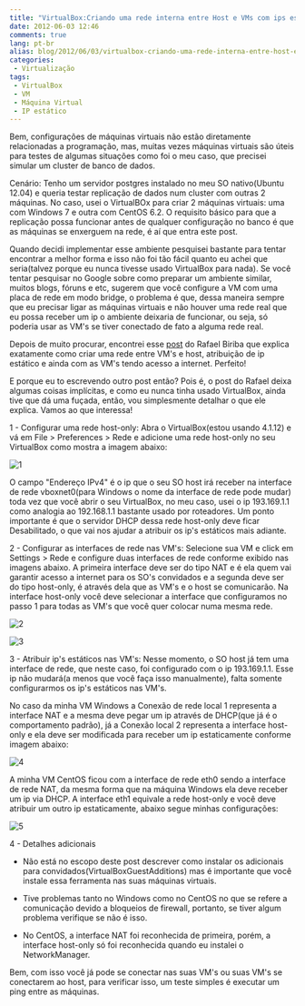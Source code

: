 ```yaml
---
title: "VirtualBox:Criando uma rede interna entre Host e VMs com ips estáticos"
date: 2012-06-03 12:46
comments: true
lang: pt-br
alias: blog/2012/06/03/virtualbox-criando-uma-rede-interna-entre-host-e-vms/index.html
categories:
 - Virtualização
tags:
 - VirtualBox
 - VM
 - Máquina Virtual
 - IP estático
---
```


[1]: passo_1.png "Host-only"
[2]: passo_2_a.png "Rede NAT"
[3]: passo_2_b.png "Rede Host-only"
[4]: passo_3_a.png "Rede local Windows"
[5]: passo_3_b.png "Redes CentOS"

Bem, configurações de máquinas virtuais não estão diretamente relacionadas a programação, mas, muitas vezes máquinas virtuais são úteis para testes de algumas situações como foi o meu caso, que precisei simular um cluster de banco de dados.

<!-- more -->

Cenário: Tenho um servidor postgres instalado no meu SO nativo(Ubuntu 12.04) e queria testar replicação de dados num cluster com outras 2 máquinas. No caso, usei o VirtualBOx para criar 2 máquinas virtuais: uma com Windows 7 e outra com CentOS 6.2. O requisito básico para que a replicação possa funcionar antes de qualquer configuração no banco é que as máquinas se enxerguem na rede, é aí que entra este post.

Quando decidi implementar esse ambiente pesquisei bastante para tentar encontrar a melhor forma e isso não foi tão fácil quanto eu achei que seria(talvez porque eu nunca tivesse usado VirtualBox para nada). Se você tentar pesquisar no Google sobre como preparar um ambiente similar, muitos blogs, fóruns e etc, sugerem que você configure a VM com uma placa de rede em modo bridge, o problema é que, dessa maneira sempre que eu precisar ligar as máquinas virtuais e não houver uma rede real que eu possa receber um ip o ambiente deixaria de funcionar, ou seja, só poderia usar as VM's se tiver conectado de fato a alguma rede real.

Depois de muito procurar, encontrei esse <a href="http://www.rafaelbiriba.com/2010/02/22/virtualbox-vms-com-ips-estaticos-e-internet-de-maneira-simples.html" target="_blank" title="Rafael Biriba">post</a> do Rafael Biriba que explica exatamente como criar uma rede entre VM's e host, atribuição de ip estático e ainda com as VM's tendo acesso a internet. Perfeito!

E porque eu to escrevendo outro post então? Pois é, o post do Rafael deixa algumas coisas implícitas, e como eu nunca tinha usado VirtualBox, ainda tive que dá uma fuçada, então, vou simplesmente detalhar o que ele explica. Vamos ao que interessa!

1 - Configurar uma rede host-only: Abra o VirtualBox(estou usando 4.1.12) e vá em File > Preferences > Rede e adicione uma rede host-only no seu VirtualBox como mostra a imagem abaixo:

![1]

O campo "Endereço IPv4" é o ip que o seu SO host irá receber na interface de rede vboxnet0(para Windows o nome da interface de rede pode mudar) toda vez que você abrir o seu VirtualBox, no meu caso, usei o ip 193.169.1.1 como analogia ao 192.168.1.1 bastante usado por roteadores. Um ponto importante é que o servidor DHCP dessa rede host-only deve ficar Desabilitado, o que vai nos ajudar a atribuir os ip's estáticos mais adiante.

2 - Configurar as interfaces de rede nas VM's: Selecione sua VM e click em Settings > Rede e configure duas interfaces de rede conforme exibido nas imagens abaixo. A primeira interface deve ser do tipo NAT e é ela quem vai garantir acesso a internet para os SO's convidados e a segunda deve ser do tipo host-only, é através dela que as VM's e o host se comunicarão. Na interface host-only você deve selecionar a interface que configuramos no passo 1 para todas as VM's que você quer colocar numa mesma rede.

![2]

![3]

3 - Atribuir ip's estáticos nas VM's: Nesse momento, o SO host já tem uma interface de rede, que neste caso, foi configurado com o ip 193.169.1.1. Esse ip não mudará(a menos que você faça isso manualmente), falta somente configurarmos os ip's estáticos nas VM's. 

No caso da minha VM Windows a Conexão de rede local 1 representa a interface NAT e a mesma deve pegar um ip através de DHCP(que já é o comportamento padrão), já a Conexão local 2 representa a interface host-only e ela deve ser modificada para receber um ip estaticamente conforme imagem abaixo:

![4]

A minha VM CentOS ficou com a interface de rede eth0 sendo a interface de rede NAT, da mesma forma que na máquina Windows ela deve receber um ip via DHCP. A interface eth1 equivale a rede host-only e você deve atribuir um outro ip estaticamente, abaixo segue minhas configurações:

![5]

4 - Detalhes adicionais

- Não está no escopo deste post descrever como instalar os adicionais para convidados(VirtualBoxGuestAdditions) mas é importante que você instale essa ferramenta nas suas máquinas virtuais.

- Tive problemas tanto no Windows como no CentOS no que se refere a comunicação devido a bloqueios de firewall, portanto, se tiver algum problema verifique se não é isso.

- No CentOS, a interface NAT foi reconhecida de primeira, porém, a interface host-only só foi reconhecida quando eu instalei o NetworkManager.

Bem, com isso você já pode se conectar nas suas VM's ou suas VM's se conectarem ao host, para verificar isso, um teste simples é executar um ping entre as máquinas.

